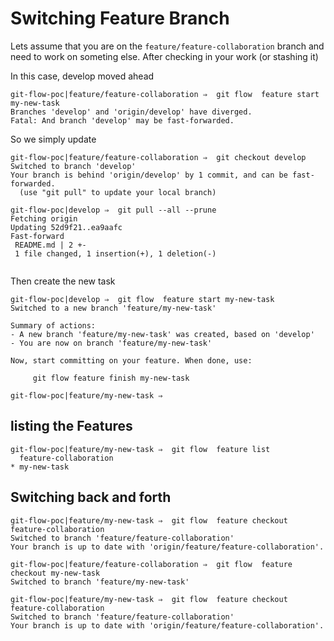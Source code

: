 # Switching Feature Branch

Lets assume that you are on the ``feature/feature-collaboration`` branch
and need to work on someting else. After checking in your work (or stashing it)

In this case, develop moved ahead

```shell
git-flow-poc|feature/feature-collaboration ⇒  git flow  feature start my-new-task         
Branches 'develop' and 'origin/develop' have diverged.
Fatal: And branch 'develop' may be fast-forwarded.
```

So we simply update

```shell
git-flow-poc|feature/feature-collaboration ⇒  git checkout develop
Switched to branch 'develop'
Your branch is behind 'origin/develop' by 1 commit, and can be fast-forwarded.
  (use "git pull" to update your local branch)
  
git-flow-poc|develop ⇒  git pull --all --prune             
Fetching origin
Updating 52d9f21..ea9aafc
Fast-forward
 README.md | 2 +-
 1 file changed, 1 insertion(+), 1 deletion(-)
  
```

Then create the new task

```shell
git-flow-poc|develop ⇒  git flow  feature start my-new-task
Switched to a new branch 'feature/my-new-task'

Summary of actions:
- A new branch 'feature/my-new-task' was created, based on 'develop'
- You are now on branch 'feature/my-new-task'

Now, start committing on your feature. When done, use:

     git flow feature finish my-new-task

git-flow-poc|feature/my-new-task ⇒
```

## listing the Features

```shell
git-flow-poc|feature/my-new-task ⇒  git flow  feature list              
  feature-collaboration
* my-new-task
```

## Switching back and forth

```shell
git-flow-poc|feature/my-new-task ⇒  git flow  feature checkout feature-collaboration
Switched to branch 'feature/feature-collaboration'
Your branch is up to date with 'origin/feature/feature-collaboration'.

git-flow-poc|feature/feature-collaboration ⇒  git flow  feature checkout my-new-task                    
Switched to branch 'feature/my-new-task'

git-flow-poc|feature/my-new-task ⇒  git flow  feature checkout feature-collaboration
Switched to branch 'feature/feature-collaboration'
Your branch is up to date with 'origin/feature/feature-collaboration'.
```



